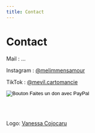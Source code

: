 ```yaml
---
title: Contact
---
```

# Contact

<script>window.onload=function(){document.getElementById("mail").innerHTML = 'mevil' + '.' + 'cartomancie'+ '@' + 'proton' + '.' +'me';}</script>
Mail : <span id="mail">...</span>

Instagram : [@melimmensamour](https://www.instagram.com/melimmensamour/)

TikTok : [@mevil.cartomancie](https://www.tiktok.com/@mevil.cartomancie)

<form action="https://www.paypal.com/donate" method="post" target="_top"><input type="hidden" name="business" value="UJMSJ2MHHH32W" /><input type="hidden" name="no_recurring" value="0" /><input type="hidden" name="currency_code" value="CHF" /><input type="image" src="https://www.paypalobjects.com/fr_FR/CH/i/btn/btn_donate_LG.gif" border="0" name="submit" title="PayPal - The safer, easier way to pay online!" alt="Bouton Faites un don avec PayPal" /><img alt="" border="0" src="https://www.paypal.com/fr_CH/i/scr/pixel.gif" width="1" height="1" /></form>
<br><br>

Logo: [Vanessa Cojocaru](https://vanessacojocaru.com/)
